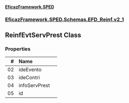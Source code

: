 #### [EficazFramework.SPED](EficazFrameworkSPED.md 'EficazFramework SPED')
### [EficazFramework.SPED.Schemas.EFD_Reinf.v2_1](EficazFramework.SPED.Schemas.EFD_Reinf.v2_1.md 'EficazFramework.SPED.Schemas.EFD_Reinf.v2_1')

## ReinfEvtServPrest Class
### Properties

| # | Name | |
| ---: | :--- | :--- |
| 02 | ideEvento |  |
| 03 | ideContri |  |
| 04 | infoServPrest |  |
| 05 | id |  |
